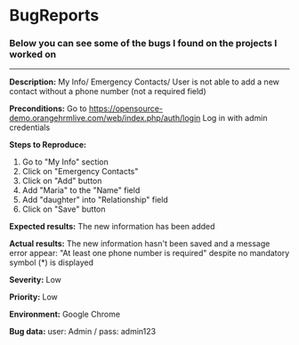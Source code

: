 # BugReports

### Below you can see some of the bugs I found on the projects I worked on


----------------------------------

**Description:** My Info/ Emergency Contacts/ User is not able to add a new contact
without a phone number (not a required field)

**Preconditions:** Go to https://opensource-demo.orangehrmlive.com/web/index.php/auth/login
Log in with admin credentials

**Steps to Reproduce:** 

1. Go to "My Info" section
2. Click on "Emergency Contacts"
3. Click on "Add" button 
4. Add "Maria" to the "Name" field
5. Add "daughter" into "Relationship" field
6. Click on "Save" button

**Expected results:** The new information has been added

**Actual results:** The new information hasn't been saved and a message error appear: "At least one phone number is required" despite no mandatory symbol (*) is displayed 

**Severity:** Low

**Priority:** Low

**Environment:** Google Chrome

**Bug data:** user: Admin / pass: admin123
